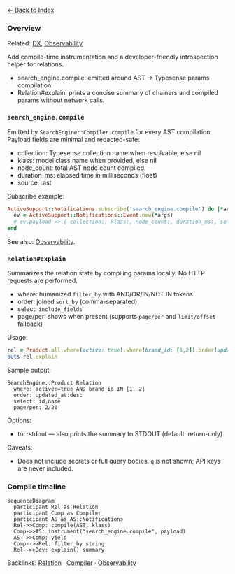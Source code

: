 [← Back to Index](./index.md)

### Overview

Related: [DX](./dx.md), [Observability](./observability.md)

Add compile-time instrumentation and a developer-friendly introspection helper for relations.

- search_engine.compile: emitted around AST → Typesense params compilation.
- Relation#explain: prints a concise summary of chainers and compiled params without network calls.

### `search_engine.compile`

Emitted by `SearchEngine::Compiler.compile` for every AST compilation. Payload fields are minimal and redacted-safe:

- collection: Typesense collection name when resolvable, else nil
- klass: model class name when provided, else nil
- node_count: total AST node count compiled
- duration_ms: elapsed time in milliseconds (float)
- source: :ast

Subscribe example:

```ruby
ActiveSupport::Notifications.subscribe('search_engine.compile') do |*args|
  ev = ActiveSupport::Notifications::Event.new(*args)
  # ev.payload => { collection:, klass:, node_count:, duration_ms:, source: :ast }
end
```

See also: [Observability](./observability.md).

### `Relation#explain`

Summarizes the relation state by compiling params locally. No HTTP requests are performed.

- where: humanized `filter_by` with AND/OR/IN/NOT IN tokens
- order: joined `sort_by` (comma-separated)
- select: `include_fields`
- page/per: shows when present (supports `page/per` and `limit/offset` fallback)

Usage:

```ruby
rel = Product.all.where(active: true).where(brand_id: [1,2]).order(updated_at: :desc).page(2).per(20)
puts rel.explain
```

Sample output:

```text
SearchEngine::Product Relation
  where: active:=true AND brand_id IN [1, 2]
  order: updated_at:desc
  select: id,name
  page/per: 2/20
```

Options:

- to: :stdout — also prints the summary to STDOUT (default: return-only)

Caveats:

- Does not include secrets or full query bodies. `q` is not shown; API keys are never included.

### Compile timeline

```mermaid
sequenceDiagram
  participant Rel as Relation
  participant Comp as Compiler
  participant AS as AS::Notifications
  Rel->>Comp: compile(AST, klass)
  Comp->>AS: instrument("search_engine.compile", payload)
  AS-->>Comp: yield
  Comp-->>Rel: filter_by string
  Rel-->>Dev: explain() summary
```

Backlinks: [Relation](./relation.md) · [Compiler](./compiler.md) · [Observability](./observability.md)
